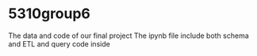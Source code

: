 # 5310group6
The data and code of our final project
The ipynb file include both schema and ETL and query code inside
